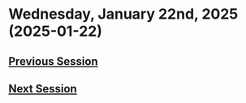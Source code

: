 # Wednesday, January 22nd, 2025 (2025-01-22)

## [Previous Session](./2025-01-08.md)

## [Next Session](./2025-XX-XX.md)
